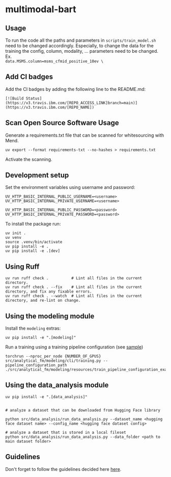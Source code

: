 # multimodal-bart

## Usage
To run the code all the paths and parameters in `scripts/train_model.sh` need to be changed accordingly.
Especially, to change the data for the training the config, column, modality, ... parameters need to be changed.
Ex.  
`data.MSMS.column=msms_cfmid_positive_10ev \`


## Add CI badges
Add the CI badges by adding the following line to the README.md: 
```console
[![Build Status](https://v3.travis.ibm.com/[REPO_ACCESS_LINK]branch=main)](https://v3.travis.ibm.com/[REPO_NAME])
```

## Scan Open Source Software Usage
Generate a requirements.txt file that can be scanned for whitesourcing with Mend. 
```console
uv export --format requirements-txt --no-hashes > requirements.txt
```
Activate the scanning. 

## Development setup

Set the environment variables using username and password: 

```console
UV_HTTP_BASIC_INTERNAL_PUBLIC_USERNAME=<username> 
UV_HTTP_BASIC_INTERNAL_PRIVATE_USERNAME=<username>

UV_HTTP_BASIC_INTERNAL_PUBLIC_PASSWORD=<password>
UV_HTTP_BASIC_INTERNAL_PRIVATE_PASSWORD=<password>
```
To install the package run:

```console
uv init .
uv venv
source .venv/bin/activate
uv pip install -e .
uv pip install -e .[dev]
```

## Using Ruff

```console
uv run ruff check .          # Lint all files in the current directory.
uv run ruff check . --fix    # Lint all files in the current directory, and fix any fixable errors.
uv run ruff check . --watch  # Lint all files in the current directory, and re-lint on change.
```

## Using the modeling module

Install the `modeling` extras:

```console
uv pip install -e ".[modeling]"
```

Run a training using a training pipeline configuration (see [sample](./src/analytical_fm/modeling/resources/train_pipeline_configuration_example.yaml))

```console
torchrun --nproc_per_node {NUMBER_OF_GPUS} src/analytical_fm/modeling/cli/training.py --pipeline_configuration_path ./src/analytical_fm/modeling/resources/train_pipeline_configuration_example.yaml
```

## Using the data_analysis module

```console
uv pip install -e ".[data_analysis]"


# analyze a dataset that can be downloaded from Hugging Face library

python src/data_analysis/run_data_analysis.py --dataset_name <hugging face dataset name> --config_name <hugging face dataset config>

# analyze a dataset that is stored in a local fileset 
python src/data_analysis/run_data_analysis.py --data_folder <path to main dataset folder>
```

## Guidelines

Don't forget to follow the guidelines decided here [here](https://github.ibm.com/AI4SD/ai4sd-misc/blob/main/markdown/coding_guidelines.md).

